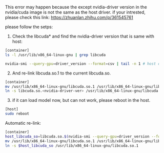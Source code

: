 This error may happen because the except nvidia-driver version in the nvidia/cuda image is not the same as the host driver.
if your intrested, please check this link: <https://zhuanlan.zhihu.com/p/361545761>

please follow the setps:

1. Check the libcuda\* and find the nvidia-driver version that is same with host:

```sh
[container]
ls -l /usr/lib/x86_64-linux-gnu | grep libcuda

nvidia-smi --query-gpu=driver_version --format=csv | tail -n 1 # host driver version.
```

2. And re-link libcuda.so.1 to the current libcuda.so.<nvidia-driver-ver>

```sh
[container]
mv /usr/lib/x86_64-linux-gnu/libcuda.so.1 /usr/lib/x86_64-linux-gnu/libcuda.so.1.bk
ln -s libcuda.so.<nvidia-driver-ver> /usr/lib/x86_64-linux-gnu/libcuda.so.1
```

3. if it can load model now, but can not work, please reboot in the host.

```sh
[host]
sudo reboot
```

Automatic re-link:

```sh
[container]
host_libcuda_so=libcuda.so.$(nvidia-smi --query-gpu=driver_version --format=csv | tail -n 1)
mv /usr/lib/x86_64-linux-gnu/libcuda.so.1 /usr/lib/x86_64-linux-gnu/libcuda.so.1.bk
ln -s $host_libcuda_so /usr/lib/x86_64-linux-gnu/libcuda.so.1
```
